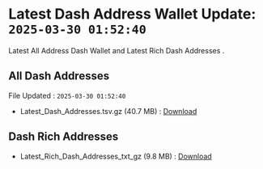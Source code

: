 # Latest Dash Address Wallet Update: `2025-03-30 01:52:40`

Latest All Address Dash Wallet and Latest Rich Dash Addresses .

## All Dash Addresses

File Updated : `2025-03-30 01:52:40`

- Latest_Dash_Addresses.tsv.gz (40.7 MB) : [Download](https://github.com/Pymmdrza/Rich-Address-Wallet/releases/tag/Dash)

## Dash Rich Addresses

- Latest_Rich_Dash_Addresses_txt_gz (9.8 MB) : [Download](https://github.com/Pymmdrza/Rich-Address-Wallet/releases/tag/Dash)
